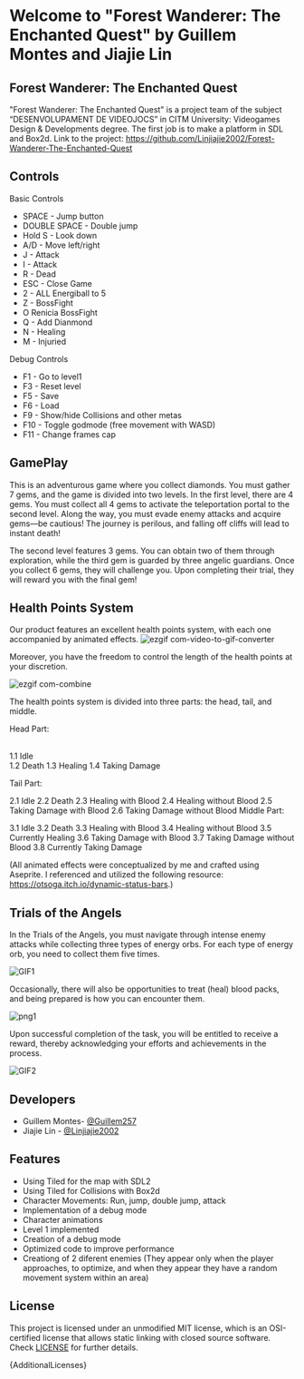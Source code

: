 # Welcome to "Forest Wanderer: The Enchanted Quest" by Guillem Montes and Jiajie Lin

## Forest Wanderer: The Enchanted Quest

"Forest Wanderer: The Enchanted Quest" is a project team of the subject “DESENVOLUPAMENT DE VIDEOJOCS” in CITM University: Videogames Design & Developments degree. The first job is to make a platform in SDL and Box2d.
Link to the project: https://github.com/Linjiajie2002/Forest-Wanderer-The-Enchanted-Quest

## Controls

Basic Controls

- SPACE - Jump button
- DOUBLE SPACE - Double jump
- Hold S - Look down
- A/D - Move left/right
- J - Attack
- I - Attack
- R - Dead
- ESC - Close Game
- 2 - ALL Energiball to 5
- Z - BossFight
- O Renicia BossFight
- Q - Add Dianmond
- N - Healing
- M - Injuried

Debug Controls

- F1 - Go to level1
- F3 - Reset level
- F5 - Save
- F6 - Load
- F9 - Show/hide Collisions and other metas
- F10 - Toggle godmode (free movement with WASD)
- F11 - Change frames cap


## GamePlay
This is an adventurous game where you collect diamonds. You must gather 7 gems, and the game is divided into two levels. In the first level, there are 4 gems. You must collect all 4 gems to activate the teleportation portal to the second level. Along the way, you must evade enemy attacks and acquire gems—be cautious! The journey is perilous, and falling off cliffs will lead to instant death!

The second level features 3 gems. You can obtain two of them through exploration, while the third gem is guarded by three angelic guardians. Once you collect 6 gems, they will challenge you. Upon completing their trial, they will reward you with the final gem!

## Health Points System
Our product features an excellent health points system, with each one accompanied by animated effects.
![ezgif com-video-to-gif-converter](https://github.com/Linjiajie2002/Forest-Wanderer-The-Enchanted-Quest/assets/92087408/5350aee9-4e2f-4b44-a776-0a1331f0c17e)

Moreover, you have the freedom to control the length of the health points at your discretion.

![ezgif com-combine](https://github.com/Linjiajie2002/Forest-Wanderer-The-Enchanted-Quest/assets/92087408/5dfeb5a5-9ec6-4d2a-b04b-c317a68a2a0a)

The health points system is divided into three parts: the head, tail, and middle. 

Head Part:

<br>1.1 Idle</br>
1.2 Death
1.3 Healing
1.4 Taking Damage

Tail Part:

2.1 Idle
2.2 Death
2.3 Healing with Blood
2.4 Healing without Blood
2.5 Taking Damage with Blood
2.6 Taking Damage without Blood
Middle Part:

3.1 Idle
3.2 Death
3.3 Healing with Blood
3.4 Healing without Blood
3.5 Currently Healing
3.6 Taking Damage with Blood
3.7 Taking Damage without Blood
3.8 Currently Taking Damage

(All animated effects were conceptualized by me and crafted using Aseprite. I referenced and utilized the following resource: https://otsoga.itch.io/dynamic-status-bars.)


## Trials of the Angels
In the Trials of the Angels, you must navigate through intense enemy attacks while collecting three types of energy orbs. For each type of energy orb, you need to collect them five times.

![GIF1](https://github.com/Linjiajie2002/Forest-Wanderer-The-Enchanted-Quest/assets/92087408/bfae79b0-1f56-4d61-ac10-f51fc0580ea0)

Occasionally, there will also be opportunities to treat (heal) blood packs, and being prepared is how you can encounter them.

![png1](https://github.com/Linjiajie2002/Forest-Wanderer-The-Enchanted-Quest/assets/92087408/8e8714c9-b310-452f-9393-ed34efc1d61c)

Upon successful completion of the task, you will be entitled to receive a reward, thereby acknowledging your efforts and achievements in the process.

![GIF2](https://github.com/Linjiajie2002/Forest-Wanderer-The-Enchanted-Quest/assets/92087408/842d45ae-5861-4739-92d1-dcac062964d1)





## Developers

 - Guillem Montes- [@Guillem257](https://github.com/Guillem257)
 - Jiajie Lin - [@Linjiajie2002](https://github.com/Linjiajie2002)

## Features

- Using Tiled for the map with SDL2
- Using Tiled for Collisions with Box2d
- Character Movements: Run, jump, double jump, attack
- Implementation of a debug mode
- Character animations
- Level 1 implemented
- Creation of a debug mode
- Optimized code to improve performance
- Creationg of 2 diferent enemies (They appear only when the player approaches, to optimize, and when they appear they have a random movement system within an area)

## License

This project is licensed under an unmodified MIT license, which is an OSI-certified license that allows static linking with closed source software. Check [LICENSE](LICENSE) for further details.

{AdditionalLicenses}


